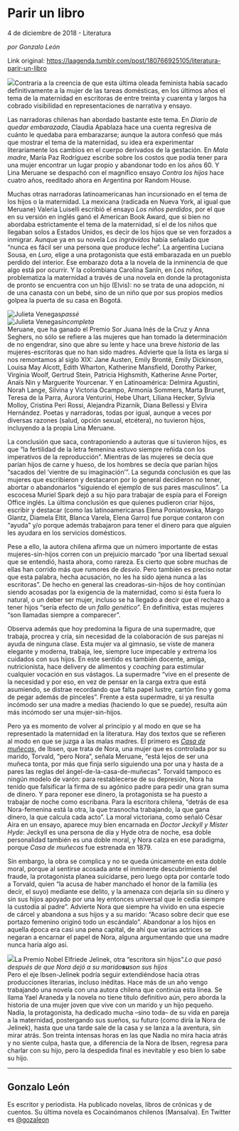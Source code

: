 # Parir un libro



4 de diciembre de 2018 - Literatura

_por Gonzalo León_

Link original: https://laagenda.tumblr.com/post/180766925105/literatura-parir-un-libro

![](https://64.media.tumblr.com/5a230739ab74dd5b0fdd66a287ccd03a/tumblr_inline_pj8wh3ixFV1t6q87u_500.jpg)Contraria
a la creencia de que esta última oleada feminista había sacado
definitivamente a la mujer de las tareas domésticas, en los últimos
años el tema de la maternidad en escritoras de entre treinta y
cuarenta y largos ha cobrado visibilidad en representaciones de
narrativa y ensayo.

Las
narradoras chilenas han abordado bastante este tema. En *Diario
de quedar embarazada*,
Claudia Apablaza hace una cuenta regresiva de cuánto le quedaba para
embarazarse; aunque la autora confesó que más que mostrar el tema
de la maternidad, su idea era experimentar literariamente los cambios
en el cuerpo derivados de la gestación. En *Mala
madre*,
María Paz Rodríguez escribe sobre los costos que podía tener para
una mujer encontrar un lugar propio y abandonar todo en los años 60.
Y Lina Meruane se despachó con el magnífico ensayo *Contra
los hijos*
hace cuatro años, reeditado ahora en Argentina por Random House.   


Muchas otras narradoras latinoamericanas han incursionado en
el tema de los hijos o la maternidad. La mexicana (radicada en Nueva
York, al igual que Meruane) Valeria Luiselli escribió el ensayo *Los
niños perdidos*,
por el que en su versión en inglés ganó el American Book Award,
que si bien no abordaba estrictamente el tema de la maternidad, sí
el de los niños que llegaban solos a Estados Unidos, es decir de los
hijos que se ven forzados a inmigrar. Aunque ya en su novela *Los
ingrávidos*
había señalado que “nunca es fácil ser una persona que produce
leche”. La argentina Luciana Sousa, en *Luro,*
elige a una protagonista que está embarazada en un pueblo perdido
del interior. Ese embarazo dota a la novela de la inminencia de que
algo está por ocurrir. Y la colombiana Carolina Sanín, en *Los
niños,*
problematiza la maternidad a través de una novela en donde la
protagonista de pronto se encuentra con un hijo (Elvis): no se trata
de una adopción, ni de una canasta con un bebé, sino de un niño
que por sus propios medios golpea la puerta de su casa en Bogotá.  


![Julieta Venegas](https://64.media.tumblr.com/37dbdb36370537a5fbe95cd23e84f37b/tumblr_inline_pj8wh4ahzG1t6q87u_250.jpg)*passé*  
![Julieta Venegas](https://64.media.tumblr.com/756d8ccc0383a7b925754866b13146d4/tumblr_inline_pj8wh48Yig1t6q87u_250.jpg)*incompleta*  
Meruane,
que ha ganado el Premio Sor Juana Inés de la Cruz y Anna Seghers, no
sólo se refiere a las mujeres que han tomado la determinación de no
engendrar, sino que abre su lente y hace una breve *historia*
de las mujeres-escritoras que no han sido madres. Advierte que la
lista es larga si nos remontamos al siglo XIX: Jane Austen, Emily
Brontë, Emily Dickinson, Louisa May Alcott, Edith Wharton, Katherine
Mansfield, Dorothy Parker, Virginia Woolf, Gertrud Stein, Patricia
Highsmith, Katherine Anne Porter, Anaïs Nin y Marguerite Yourcenar.
Y en Latinoamérica: Delmira Agustini, Norah Lange, Silvina y
Victoria Ocampo, Armonía Sommers, Marta Brunet, Teresa de la Parra,
Aurora Venturini, Hebe Uhart, Liliana Hecker, Sylvia Molloy, Cristina
Peri Rossi, Alejandra Pizarnik, Diana Bellessi y Elvira Hernández.
Poetas y narradoras, todas por igual, aunque a veces por diversas
razones (salud, opción sexual, etcétera), no tuvieron hijos,
incluyendo a la propia Lina Meruane.  


La
conclusión que saca, contraponiendo a autoras que sí tuvieron
hijos, es que “la fertilidad de la letra femenina estuvo siempre
reñida con los imperativos de la reproducción”. Mientras de las
mujeres se decía que parían hijos de carne y hueso, de los hombres
se decía que parían hijos “sacados del ‘vientre de su
imaginación’”. La segunda conclusión es que las mujeres que
escribieron y destacaron por lo general decidieron no tener, abortar
o abandonarlos “siguiendo el ejemplo de sus pares masculinos”. La
escocesa Muriel Spark dejó a su hijo para trabajar de espía para el
Foreign Office inglés. La última conclusión es que quienes
pudieron criar hijos, escribir y destacar (como las latinoamericanas
Elena Poniatowska, Margo Glantz, Diamela Eltit, Blanca Varela, Elena
Garro) fue porque contaron con “ayuda” y/o porque además
trabajaron para tener el dinero para que alguien les ayudara en los
servicios domésticos.  


Pese
a ello, la autora chilena afirma que un número importante de estas
mujeres-sin-hijos corren con un prejuicio marcado “por una libertad
sexual que se entendió, hasta ahora, como rareza. Es cierto que
sobre muchas de ellas han corrido más que rumores de *desvío*.
Pero también es preciso notar que esta palabra, hecha acusación, no
les ha sido ajena nunca a las escritoras”. De hecho en general las
creadoras-sin-hijos de hoy continúan siendo acosadas por la
exigencia de la maternidad, como si ésta fuera lo natural, o un
deber ser mujer, incluso se ha llegado a decir que el rechazo a tener
hijos “sería efecto de un *fallo
genético*”.
En definitiva, estas mujeres “son  llamadas siempre a comparecer”.  


Observa
además que hoy predomina la figura de una supermadre, que trabaja,
procrea y cría, sin necesidad de la colaboración de sus parejas ni
ayuda de ninguna clase. Esta mujer va al gimnasio, se viste de manera
elegante y moderna, trabaja, lee, siempre luce impecable y extrema
los cuidados con sus hijos. En este sentido es también docente,
amiga, nutricionista, hace delivery de alimentos y *coaching* para
estimular cualquier vocación en sus vástagos. La supermadre “vive
en el presente de la necesidad y por eso, en vez de pensar en la
carga extra que está asumiendo, se distrae recordando que falta
papel lustre, cartón fino y goma de pegar además de pinceles”.
Frente a esta supermadre, si ya resulta incómodo ser una madre a
medias (haciendo lo que se puede), resulta aún más incómodo ser
una mujer-sin-hijos.  



Pero
ya es momento de volver al principio y al modo en que se ha
representado la maternidad en la literatura. Hay dos textos que se
refieren al modo en que se juzga a las malas madres. El primero es
[*Casa
de muñecas*](https://www.youtube.com/watch?v=y-BzT5QCoSc),
de Ibsen, que trata de Nora, una mujer que es controlada por su
marido, Torvald, “pero Nora”, señala Meruane, “está lejos de
ser una muñeca tonta, por más que finja serlo siguiendo una por una
y hasta de a pares las reglas del ángel-de-la-casa-de-muñecas”.
Torvald tampoco es ningún modelo de varón: para restablecerse de su
depresión, Nora ha tenido que falsificar la firma de su agónico
padre para pedir una gran suma de dinero. Y para reponer ese dinero,
la protagonista se ha puesto a trabajar de noche como escribana. Para
la escritora chilena, “detrás de esa Nora-femenina está la otra,
la que trasnocha trabajando, la que gana dinero, la que calcula cada
acto”. La moral victoriana, como señaló César Aira en un ensayo,
aparece muy bien encarnada en *Doctor
Jeckyll y Míster Hyde*:
Jeckyll es una persona de día y Hyde otra de noche, esa doble
personalidad también es una doble moral, y Nora calza en ese
paradigma, porque *Casa
de muñecas*
fue estrenada en 1879.

Sin
embargo, la obra se complica y no se queda únicamente en esta doble moral,
porque al sentirse acosada ante el inminente descubrimiento del
fraude, la protagonista planea suicidarse, pero luego opta por
contarle todo a Torvald, quien “la acusa de haber manchado el honor
de la familia (es decir, el suyo) mediante ese delito, y la amenaza
con dejarla sin su dinero y sin sus hijos apoyado por una ley
entonces universal que le cedía siempre la custodia al padre”.
Advierte Nora que siempre ha vivido en una especie de cárcel y
abandona a sus hijos y a su marido: “Acaso sobre decir que ese
portazo femenino originó todo un escándalo”. Abandonar a los
hijos en aquella época era casi una pena capital, de ahí que varias
actrices se negaran a encarnar el papel de Nora, alguna argumentando
que una madre nunca haría algo así.  


![](https://64.media.tumblr.com/87c066e896a1db758bd22aa214f8e411/tumblr_inline_pj8wh4Cpwl1t6q87u_500.jpg)La Premio Nobel Elfriede Jelinek, otra “escritora sin hijos”.*Lo
que pasó después de que Nora dejó a su marido**su**son
sus hijos*  
Pero
el eje Ibsen-Jelinek podría seguir extendiéndose hacia otras
producciones literarias, incluso inéditas. Hace más de un año
vengo trabajando una novela con una autora chilena que continúa esta
línea. Se llama Yael Araneda y la novela no tiene título definitivo
aún, pero aborda la historia de una mujer joven que vive con un
marido y un hijo pequeño. Nadia, la protagonista, ha dedicado mucha
–sino toda– de su vida en pareja a la maternidad, postergando sus
sueños, su futuro (como diría la Nora de Jelinek), hasta que una
tarde sale de la casa y se lanza a la aventura, sin mirar atrás. Son
treinta intensas horas en las que Nadia no mira hacia atrás y no
siente culpa, hasta que, a diferencia de la Nora de Ibsen, regresa
para charlar con su hijo, pero la despedida final es inevitable y eso
bien lo sabe su hijo.  


  
  


---

Gonzalo León
------------

 Es escritor y periodista. Ha publicado novelas, libros de crónicas y de cuentos. Su última novela es Cocainómanos chilenos (Mansalva). En Twitter es [@gozaleon](https://twitter.com/gozaleon) 

